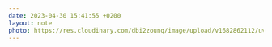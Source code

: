 ```yaml
---
date: 2023-04-30 15:41:55 +0200
layout: note
photo: https://res.cloudinary.com/dbi2zounq/image/upload/v1682862112/uvsrvbhxmclejgpprges.jpg
---
```


